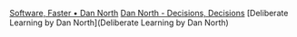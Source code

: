 [Software, Faster • Dan North](https://www.youtube.com/watch?v=USc-yLHXNUg)
[Dan North - Decisions, Decisions](https://www.youtube.com/watch?v=EauykEv_2iA&t=14s)
[Deliberate Learning by Dan North](Deliberate Learning by Dan North)
